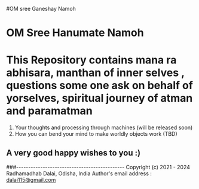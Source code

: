 #OM sree Ganeshay Namoh
# OM Sree Hanumate Namoh

# This Repository contains mana ra abhisara, manthan of inner selves , questions some one ask on behalf of yorselves, spiritual journey of atman and paramatman
1. Your thoughts and processing through machines (will be released soon)
2. How you can bend your mind to make worldly objects work (TBD)



## A very good happy wishes to you :) 

###---------------------------------------------
Copyright (c) 2021 - 2024 Radhamadhab Dalai, Odisha, India
Author's email address :  dalai115@gmail.com

